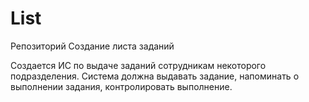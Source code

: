 # List
Репозиторий Создание листа заданий

Создается ИС по выдаче заданий сотрудникам некоторого подразделения. Система должна выдавать задание, напоминать о выполнении задания, контролировать выполнение.
